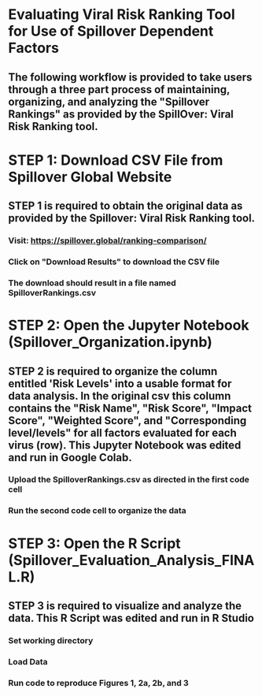# Evaluating Viral Risk Ranking Tool for Use of Spillover Dependent Factors
## The following workflow is provided to take users through a three part process of maintaining, organizing, and analyzing the "Spillover Rankings" as provided by the SpillOver: Viral Risk Ranking tool. 

# STEP 1: Download CSV File from Spillover Global Website
## STEP 1 is required to obtain the original data as provided by the Spillover: Viral Risk Ranking tool. 
### Visit: https://spillover.global/ranking-comparison/
### Click on "Download Results" to download the CSV file
### The download should result in a file named SpilloverRankings.csv

# STEP 2: Open the Jupyter Notebook (Spillover_Organization.ipynb)
## STEP 2 is required to organize the column entitled 'Risk Levels' into a usable format for data analysis. In the original csv this column contains the "Risk Name", "Risk Score", "Impact Score", "Weighted Score", and "Corresponding level/levels" for all factors evaluated for each virus (row). This Jupyter Notebook was edited and run in Google Colab.
### Upload the SpilloverRankings.csv as directed in the first code cell
### Run the second code cell to organize the data

# STEP 3: Open the R Script (Spillover_Evaluation_Analysis_FINAL.R)
## STEP 3 is required to visualize and analyze the data. This R Script was edited and run in R Studio
### Set working directory
### Load Data
### Run code to reproduce Figures 1, 2a, 2b, and 3





